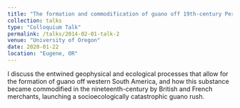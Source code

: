 ```yaml
---
title: "The formation and commodification of guano off 19th-century Peru and northern Chile: a case of ecological imperialism, Department of Sociology"
collection: talks
type: "Colloquium Talk"
permalink: /talks/2014-02-01-talk-2
venue: "University of Oregon"
date: 2020-01-22
location: "Eugene, OR"
---
```


I discuss the entwined geophysical and ecological processes that allow for the formation of guano off western South America, and how this substance became commodified in the nineteenth-century by British and French merchants, launching a socioecologically catastrophic guano rush.
